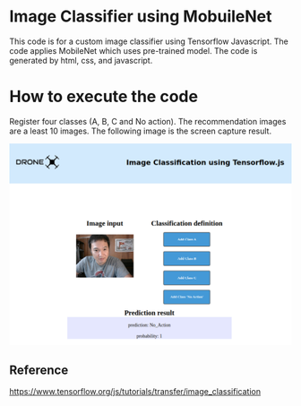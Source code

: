 # Image Classifier using MobuileNet 
This code is for a custom image classifier using Tensorflow Javascript. The code applies MobileNet which uses pre-trained model. The code is generated by html, css, and javascript.

# How to execute the code
Register four classes (A, B, C and No action). The recommendation images are a least 10 images. The following image is the screen capture result.

<img src="https://github.com/parang17/Image_Classifier_MobileNet-TensorFlow-js/blob/master/images/screencapture.png" width="700" />

## Reference
https://www.tensorflow.org/js/tutorials/transfer/image_classification
